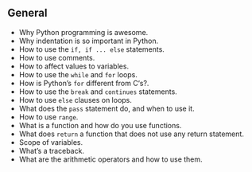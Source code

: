 ## General
- Why Python programming is awesome.
- Why indentation is so important in Python.
- How to use the `if, if ... else` statements.
- How to use comments.
- How to affect values to variables.
- How to use the `while` and `for` loops.
- How is Python’s `for` different from C‘s?.
- How to use the `break` and `continues` statements.
- How to use `else` clauses on loops.
- What does the `pass` statement do, and when to use it.
- How to use `range`.
- What is a function and how do you use functions.
- What does `return` a function that does not use any return statement.
- Scope of variables.
- What’s a traceback.
- What are the arithmetic operators and how to use them.
